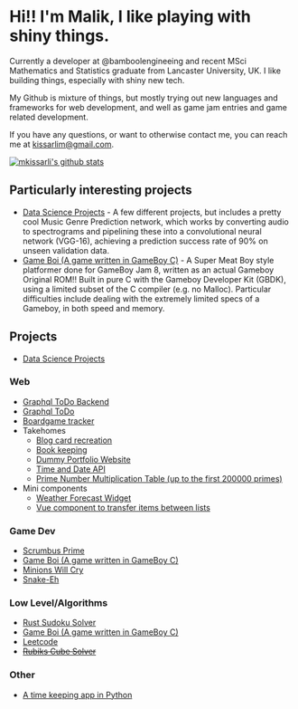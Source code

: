 # Hi!! I'm Malik, I like playing with shiny things.

Currently a developer at @bamboolengineeing and recent MSci Mathematics and Statistics graduate from Lancaster University, UK. I like building things, especially with shiny new tech.

My Github is mixture of things, but mostly trying out new languages and frameworks for web development, and well as game jam entries and game related development.

If you have any questions, or want to otherwise contact me, you can reach me at kissarlim@gmail.com.

[![mkissarli's github stats](https://github-readme-stats.vercel.app/api?username=mkissarli&show_icons=true&theme=cobalt&count_private=true)](https://github.com/anuraghazra/github-readme-stats)

## Particularly interesting projects
+ [Data Science Projects](https://github.com/mkissarli/data-science) - A few different projects, but includes a pretty cool Music Genre Prediction network, which works by converting audio to spectrograms and pipelining these into a convolutional neural network (VGG-16), achieving a prediction success rate of 90% on unseen validation data.
+ [Game Boi (A game written in GameBoy C)](https://github.com/mkissarli/game-boi) - A Super Meat Boy style platformer done for GameBoy Jam 8, written as an actual Gameboy Original ROM!! Built in pure C with the Gameboy Developer Kit (GBDK), using a limited subset of the C compiler (e.g. no Malloc). Particular difficulties include dealing with the extremely limited specs of a Gameboy, in both speed and memory.

## Projects
+ [Data Science Projects](https://github.com/mkissarli/data-science)
### Web
+ [Graphql ToDo Backend](https://github.com/mkissarli/graphql-todo-backend)
+ [Graphql ToDo](https://github.com/mkissarli/vue-todo)
+ [Boardgame tracker](https://github.com/mkissarli/dice-roller)
+ Takehomes
  - [Blog card recreation](https://github.com/mkissarli/cards-takehome-vue)
  - [Book keeping](https://github.com/mkissarli/book-keeping)
  - [Dummy Portfolio Website](https://github.com/mkissarli/Portfolio-Website-Dummy)
  - [Time and Date API](https://github.com/mkissarli/timeAndDate)
  - [Prime Number Multiplication Table (up to the first 200000 primes)](https://github.com/mkissarli/Prime-Number-Table)
+ Mini components
  - [Weather Forecast Widget](https://github.com/mkissarli/forecastGUI)
  - [Vue component to transfer items between lists](https://github.com/mkissarli/transferList)
### Game Dev
+ [Scrumbus Prime](https://team-chromo.itch.io/scrumbus-prime-debug-land)
+ [Game Boi (A game written in GameBoy C)](https://github.com/mkissarli/game-boi)
+ [Minions Will Cry](https://github.com/mkissarli/MinionsWillCry)
+ [Snake-Eh](https://github.com/mkissarli/Snake-Eh)
### Low Level/Algorithms

+ [Rust Sudoku Solver](https://github.com/mkissarli/sudoku-rust)
+ [Game Boi (A game written in GameBoy C)](https://github.com/mkissarli/game-boi)
+ [Leetcode](https://github.com/mkissarli/Leetcode)
+ ~~[Rubiks Cube Solver](https://github.com/mkissarli/RubiksCubeSolver)~~
### Other
+ [A time keeping app in Python](https://github.com/mkissarli/time-spent)
<!--[![Top Langs](https://github-readme-stats.vercel.app/api/top-langs/?username=mkissarli&layout=compact)](https://github.com/anuraghazra/github-readme-stats)-->

<!--[![ReadMe Card](https://github-readme-stats.vercel.app/api/pin/?username=anuraghazra&repo=github-readme-stats)](https://github.com/anuraghazra/github-readme-stats)-->

<!--
**Thief3/Thief3** is a ✨ _special_ ✨ repository because its `README.md` (this file) appears on your GitHub profile.

Here are some ideas to get you started:

- 🔭 I’m currently working on ...
- 🌱 I’m currently learning ...
- 👯 I’m looking to collaborate on ...
- 🤔 I’m looking for help with ...
- 💬 Ask me about ...
- 📫 How to reach me: ...
- 😄 Pronouns: ...
- ⚡ Fun fact: ...
-->
